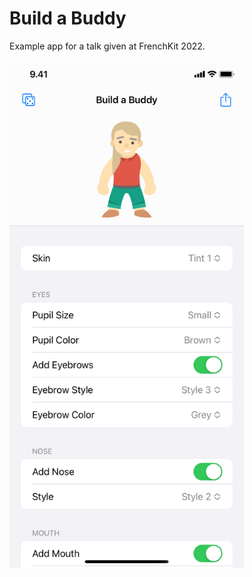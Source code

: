 # Build a Buddy

Example app for a talk given at FrenchKit 2022.

<img width=375 src="screenshot.png" alt="Screenshot of the example app running in the iPhone simulator" />
